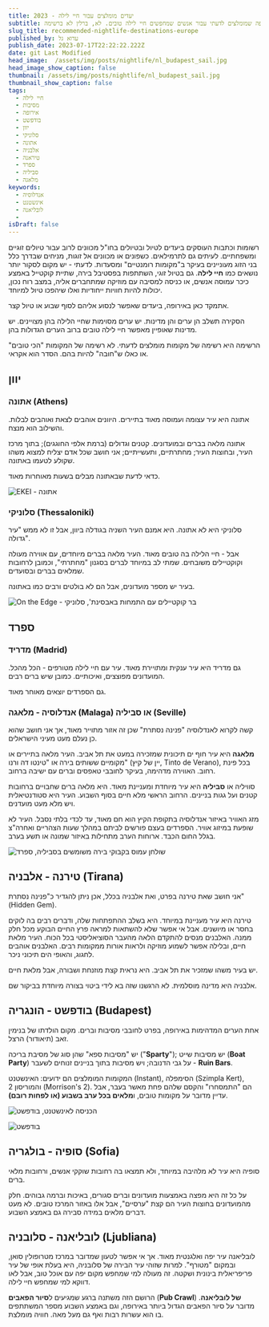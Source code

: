 ```yaml
---
title: יעדים מומלצים עבור חיי לילה - 2023
subtitle: סקירה על מספר יעדים באירופה שמומלצים לדעתי עבור אנשים שמחפשים חיי לילה טובים. לא, ברלין לא ברשימה.
slug_title: recommended-nightlife-destinations-europe
published_by: עדוא גל
publish_date: 2023-07-17T22:22:22.222Z
date: git Last Modified
head_image:  /assets/img/posts/nightlife/nl_budapest_sail.jpg
head_image_show_caption: false
thumbnail: /assets/img/posts/nightlife/nl_budapest_sail.jpg
thumbnail_show_caption: false
tags:
  - חיי לילה
  - מסיבות
  - אירופה
  - בודפשט
  - יוון
  - סלוניקי
  - אתונה
  - אלבניה
  - טיראנה
  - ספרד
  - סביליה
  - מלאגה
keywords:
  - אנדלוסיה
  - אינשטנט
  - לובליאנה
  - 
isDraft: false
---
```


רשומות וכתבות העוסקים ביעדים לטיול ובטיולים בחו"ל מכוונים לרוב עבור טיולים זוגיים ומשפחתיים. לעיתים גם לתרמילאים. כשפונים או מכוונים אל זוגות, מניחים שבדרך כלל בני הזוג מעוניינים בעיקר ב"מקומות רומנטיים" ומסעדות. לדעתי - יש מקום לסקור יותר נושאים כמו **חיי לילה**. גם בטיול זוגי, השתתפות בפסטיבל בירה, שתיית קוקטייל באמצע כיכר עמוסה אנשים, או כניסה למסיבה עם מוזיקה שמתחברים אליה, במצב רוח נכון, יכולות להיות חוויות ייחודיות ואלו שיהפכו טיול למיוחד.

אתמקד כאן באירופה, ביעדים שאפשר לנסוע אליהם לסוף שבוע או טיול קצר.

הסקירה תשלב הן ערים והן מדינות. יש ערים מסוימות שחיי הלילה בהן מצויינים. יש מדינות שאופיין מאפשר חיי לילה טובים ברוב הערים הגדולות בהן.

הרשימה היא רשימה של מקומות מומלצים לדעתי. לא רשימה של המקומות "הכי טובים" או כאלו ש"חובה" להיות בהם. הסדר הוא אקראי.


## **יוון**


### **אתונה (Athens)**

אתונה היא עיר עצומה ועמוסה מאוד בתיירים. היוונים אוהבים לצאת ואוהבים לבלות. והשילוב הוא מנצח.

אתונה מלאה בברים ובמועדונים. קטנים וגדולים (ברמת אלפי החוגגים); בתוך מרכז העיר, ובחוצות העיר; מחתרתיים, ותעשייתיים; אני חושב שכל אדם יצליח למצוא משהו שקולע לטעמו באתונה.

כדאי לדעת שבאתונה מבלים בשעות מאוחרות מאוד.

![EKEI - אתונה](/assets/img/posts/nightlife/nl_athens_ekei.jpg "EKEI - אתונה")


### **סלוניקי (Thessaloniki)**

סלוניקי היא לא אתונה. היא אמנם העיר השניה בגודלה ביוון, אבל זו לא ממש "עיר גדולה". 

אבל - חיי הלילה בה טובים מאוד. העיר מלאה בברים מיוחדים, עם אווירה מעולה וקוקטיילים משובחים. שמתי לב במיוחד לברים בסגנון "מחתרתי", וכמובן לרחובות שמלאים בברים ובסועדים.

בעיר יש מספר מועדונים, אבל הם לא בולטים ורבים כמו באתונה.

![On the Edge - בר קוקטיילים עם התמחות באבסינת', סלוניקי](/assets/img/posts/nightlife/nl_thes_absinthe.jpg "On the Edge - בר קוקטיילים עם התמחות באבסינת', סלוניקי")

## **ספרד**

### **מדריד (Madrid)**

גם מדריד היא עיר ענקית ומתויירת מאוד. עיר עם חיי לילה מטורפים - הכל מהכל. המועדונים מפוצצים, ואיכותיים. כמובן שיש ברים רבים.

גם הספרדים יוצאים מאוחר מאוד.

### **אנדלוסיה - מלאגה (Malaga) או סביליה (Seville)**

קשה לקרוא לאנדלוסיה "פנינה נסתרת" שכן זה אזור מתוייר מאוד, אך אני חושב שהוא כן נעלם מעט מעיני הישראלים.

**מלאגה** היא עיר חוף ים תיכונית שמזכירה במעט את תל אביב. העיר מלאה בתיירים או מקומיים ששותים בירה או "טינטו דה ורנו" (יין של קיץ, Tinto de Verano), בכל פינת רחוב. האווירה מדהימה, בעיקר לחובבי טאפסים וברים עם ישיבה ברחוב.

סוויליה או **סביליה** היא עיר מיוחדת ומעניינת מאוד. היא מלאה ברים שחבויים ברחובות קטנים ועל גגות בניינים. הרחוב הראשי מלא חיים בסוף השבוע. העיר היא סטודנטיאלית ויש מלא מעט מועדנים.

מזג האוויר באיזור אנדלוסיה בתקופת הקיץ הוא חם מאוד, עד לכדי בלתי נסבל. העיר לא שופעת במיזוג אוויר. הספרדים בעצם פורשים לביתם במהלך שעות הצהריים ואחרה"צ בגלל החום הכבד. ארוחות הערב מתחילות באיזור שמונה או תשע בערב. 

![שולחן עמוס בקבוקי בירה משומשים בסביליה, ספרד](/assets/img/posts/nightlife/nl_seville_beers.jpg "שולחן עמוס בקבוקי בירה משומשים בסביליה, ספרד")

## **טירנה - אלבניה (Tirana)**

אני חושב שאת טירנה בפרט, ואת אלבניה בכלל, אכן ניתן להגדיר כ"פנינה נסתרת" (Hidden Gem).

טירנה היא עיר מעניינת במיוחד. היא בשלב ההתפתחות שלה, ודברים רבים בה לוקים בחסר או מיושנים. אבל אי אפשר שלא להשתאות למראה פרץ החיים הבוקע מכל חלק ממנה. האלבנים מנסים להתקדם הלאה מהעבר הסוציאליסטי בכל הכוח. העיר מלאת חיים, ובלילה אפשר לשמוע מוזיקה ולראות אורות ממקומות רבים. האלבנים אוהבים לחגוג, והאופי הים תיכוני ניכר.

יש בעיר משהו שמזכיר את תל אביב. היא נראית קצת מוזנחת ושבורה, אבל מלאת חיים.

אלבניה היא מדינה מוסלמית. לא הרגשנו שזה בא לידי ביטוי בצורה מיוחדת בביקור שם.


## **בודפשט - הונגריה (Budapest)**

אחת הערים המדהימות באירופה, בפרט לחובבי מסיבות וברים. מקום הולדתו של בנימין זאב (תיאודור) הרצל.

יש "מסיבות ספא" שהן סוג של מסיבת בריכה ("**Sparty**"); יש מסיבות שייט (**Boat Party**) על גבי הדנובה; ויש מסיבות בתוך בניינים זנוחים לשעבר - **Ruin Bars**. 

המקומות המומלצים הם ידועים: האינשטנט (Instant), הסימפלה (Szimpla Kert), והמוריסון 2 (Morrison's 2). הם "התמסחרו" והקסם שלהם פחת מאשר בעבר, אבל עדיין מדובר על מקומות טובים, ו**מלאים בכל ערב בשבוע (או לפחות רובם)**.

![הכניסה לאינשטנט, בודפשט](/assets/img/posts/nightlife/nl_budapest_instant.jpg "הכניסה לאינשטנט, בודפשט")

![בודפשט](/assets/img/posts/nightlife/nl_budapest_szimpla.jpg "בודפשט")

## **סופיה - בולגריה (Sofia)**

סופיה היא עיר לא מלהיבה במיוחד, ולא תמצאו בה רחובות שוקקי אנשים, ורחובות מלאי ברים.

על כל זה היא מפצה באמצעות מועדונים וברים סגורים, באיכות וברמה גבוהים. חלק מהמועדונים בחוצות העיר הם קצת "ערסיים", אבל אלו באזור המרכז טובים. לא מעט דברים מלאים במידה סבירה גם באמצע השבוע.

## **לובליאנה - סלובניה (Ljubliana)**

לובליאנה עיר יפה ואלגנטית מאוד. אך אי אפשר לטעון שמדובר במרכז מטרופולין סואן, ובמקום "מטורף". למרות שזוהי עיר הבירה של סלובניה, היא בעלת אופי של עיר פריפריאלית בינונית ושקטה. זה מעולה למי שמחפש מקום יפה עם אוכל טוב, אבל לאו דווקא למי שמחפש חיי לילה.

הרושם הזה משתנה ברגע שמגיעים ל**סיור הפאבים** (**Pub Crawl**) **של לובליאנה**. מדובר על סיור הפאבים הגדול ביותר באירופה, וגם באמצע השבוע מספר המשתתפים בו הוא עשרות רבות ואף גם מעל מאה. חוויה מומלצת.